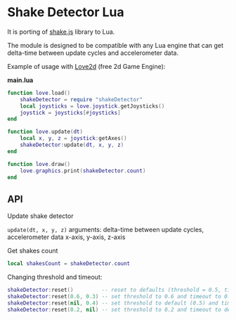 # Shake Detector Lua
It is porting of [shake.js](https://github.com/alexgibson/shake.js/blob/master/shake.js) library to Lua.

The module is designed to be compatible with any Lua engine that can get delta-time between update cycles and accelerometer data.

Example of usage with [Love2d](https://love2d.org) (free 2d Game Engine):

**main.lua**
```Lua
function love.load()
    shakeDetector = require "shakeDetector"
    local joysticks = love.joystick.getJoysticks()
    joystick = joysticks[#joysticks]    
end

function love.update(dt)    
    local x, y, z = joystick:getAxes()
    shakeDetector:update(dt, x, y, z)
end

function love.draw()
    love.graphics.print(shakeDetector.count)
end
```
## API
Update shake detector

`update(dt, x, y, z)` arguments: delta-time between update cycles, accelerometer data x-axis, y-axis, z-axis

Get shakes count
```Lua
local shakesCount = shakeDetector.count
```

Changing threshold and timeout:
```Lua
shakeDetector:reset()         -- reset to defaults (threshold = 0.5, timeout = 0.25)
shakeDetector:reset(0.6, 0.3) -- set threshold to 0.6 and timeout to 0.3
shakeDetector:reset(nil, 0.4) -- set threshold to default (0.5) and timeout to 0.4
shakeDetector:reset(0.2, nil) -- set threshold to 0.2 and timeout to default (0.25)
```
